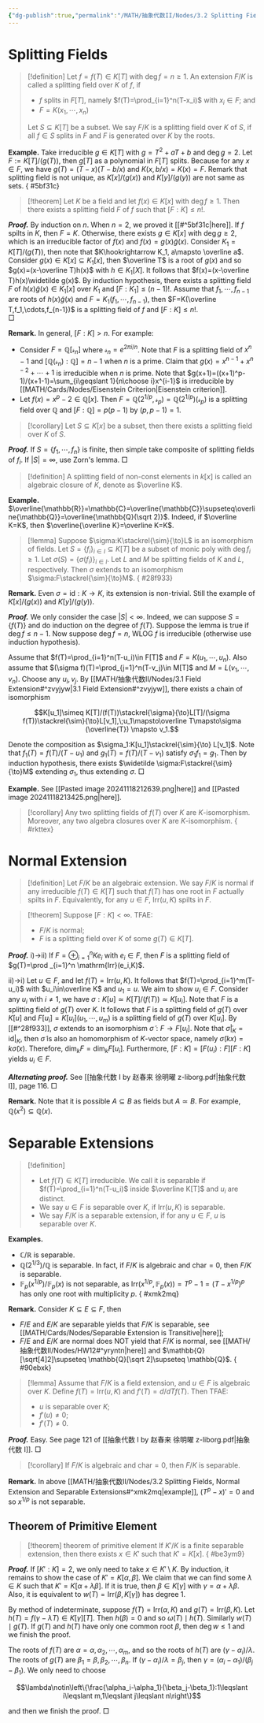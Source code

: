 ```yaml
---
{"dg-publish":true,"permalink":"/MATH/抽象代数II/Nodes/3.2 Splitting Fields, Normal Extension and Separable Extensions/","dgPassFrontmatter":true}
---
```



# Splitting Fields

> [!definition]
> Let $f=f(T)\in K[T]$ with $\deg f=n\geqslant 1$. An extension $F/K$ is called a splitting field over $K$ of $f$, if
> - $f$ splits in $F[T]$, namely $f(T)=\prod_{i=1}^n(T-x_i)$ with $x_i\in F$; and
> - $F=K(x_1,\cdots,x_n)$
> 
> Let $S\subseteq K[T]$ be a subset. We say $F/K$ is a splitting field over $K$ of $S$, if all $f\in S$ splits in $F$ and $F$ is generated over $K$ by the roots.

**Example.** Take irreducible $g\in K[T]$ with $g=T^2+aT+b$ and $\deg g=2$. Let $F:=K[T]/(g(T))$, then $g[T]$ as a polynomial in $F[T]$ splits. Because for any $x\in F$, we have $g(T)=(T-x)(T-b/x)$ and $K(x,b/x)=K(x)=F$. Remark that splitting field is not unique, as $K[x]/(g(x))$ and $K[y]/(g(y))$ are not same as sets.
{ #5bf31c}



> [!theorem]
> Let $K$ be a field and let $f(x)\in K[x]$ with $\deg f\geqslant 1$. Then there exists a splitting field $F$ of $f$ such that $[F:K]\leqslant n!$.

**_Proof._**
By induction on $n$. When $n=2$, we proved it [[#^5bf31c|here]]. If $f$ spilts in $K$, then $F=K$. Otherwise, there exists $g\in K[x]$ with $\deg g\geqslant 2$, which is an irreducible factor of $f(x)$ and $f(x)=g(x)\widetilde g(x)$. Consider $K_1=K[T]/(g(T))$, then note that $K\hookrightarrow K_1, a\mapsto \overline a$. Consider $g(x)\in K[x]\subseteq K_1[x]$, then $\overline T$ is a root of $g(x)$ and so $g(x)=(x-\overline T)h(x)$ with $h\in K_1[X]$. It follows that $f(x)=(x-\overline T)h(x)\widetilde g(x)$. By induction hypothesis, there exists a splitting field $F$ of $h(x)\widetilde g(x)\in K_1[x]$ over $K_1$ and $[F:K_1]\leqslant (n-1)!$. Assume that $f_1,\cdots,f_{n-1}$ are roots of $h(x)\widetilde g(x)$ and $F=K_1(f_1,\cdots,f_{n-1})$, then $F=K(\overline T,f_1,\cdots,f_{n-1})$ is a splitting field of $f$ and $[F:K]\leqslant n!$.  
□


**Remark.** In general, $[F:K]>n$. For example:
- Consider $F=\mathbb{Q}[\mathscr s_n]$ where $\mathscr s_n=e^{2\pi i/n}$. Note that $F$ is a splitting field of $x^n-1$ and $[\mathbb{Q}(\mathscr s_n):\mathbb{Q}]=n-1$ when $n$ is a prime. Claim that $g(x)=x^{n-1}+x^{n-2}+\cdots+1$ is irreducible when $n$ is prime. Note that $g(x+1)=((x+1)^p-1)/(x+1-1)=\sum_{i\geqslant 1}{n\choose i}x^{i-1}$ is irreducible by [[MATH/Cards/Nodes/Eisenstein Criterion\|Eisenstein criterion]]. 
- Let $f(x)=x^p-2\in \mathbb{Q}[x]$. Then $F=\mathbb{Q}(2^{1/p},\mathscr s_p)=\mathbb{Q}(2^{1/p})(\mathscr s_p)$ is a splitting field over $\mathbb{Q}$ and $[F:\mathbb{Q}]=p(p-1)$ by $(p,p-1)=1$.

> [!corollary]
> Let $S\subseteq K[x]$ be a subset, then there exists a splitting field over $K$ of $S$.

**_Proof._**
If $S=\{f_1,\cdots,f_n\}$ is finite, then simple take composite of splitting fields of $f_i$. If $|S|=\infty$, use Zorn's lemma.
□


> [!definition]
> A splitting field of non-const elements in $k[x]$ is called an algebraic closure of $K$, denote as $\overline K$.

**Example.** $\overline{\mathbb{R}}=\mathbb{C}=\overline{\mathbb{C}}\supseteq\overline{\mathbb{Q}}=\overline{\mathbb{Q}(\sqrt 2)}$. Indeed, if $\overline K=K$, then $\overline{\overline K}=\overline K=K$.

> [!lemma]
> Suppose $\sigma:K\stackrel{\sim}{\to}L$ is an isomorphism of fields. Let $S=\{f_i\}_{i\in I}\subseteq K[T]$ be a subset of monic poly with $\deg f_i\geqslant 1$. Let $\sigma(S)=\{\sigma(f_i)\}_{i\in I}$. Let $L$ and $M$ be splitting fields of $K$ and $L$, respectively. Then $\sigma$ extends to an isomorphism $\sigma:F\stackrel{\sim}{\to}M$.
{ #28f933}


**Remark.** Even $\sigma=\mathrm{id}:K\to K$, its extension is non-trivial. Still the example of $K[x]/(g(x))$ and $K[y]/(g(y))$. 

**_Proof._**
We only consider the case $|S|<\infty$. Indeed, we can suppose $S=\{f(T)\}$ and do induction on the degree of $f(T)$. Suppose the lemma is true if $\deg f\leqslant n-1$. Now suppose $\deg f=n$, WLOG $f$ is irreducible (otherwise use induction hypothesis). 

Assume that $f(T)=\prod_{i=1}^n(T-u_i)\in F[T]$ and $F=K(u_1,\cdots,u_n)$. Also assume that $(\sigma f)(T)=\prod_{j=1}^n(T-v_j)\in M[T]$ and $M=L(v_1,\cdots,v_n)$. Choose any $u_i,v_j$. By [[MATH/抽象代数II/Nodes/3.1 Field Extension#^zvyjyw\|3.1 Field Extension#^zvyjyw]], there exists a chain of isomorphism

$$K[u_1]\simeq K[T]/(f(T))\stackrel{\sigma}{\to}L[T]/(\sigma f(T))\stackrel{\sim}{\to}L[v_1],\;u_1\mapsto\overline T\mapsto\sigma (\overline{T}) \mapsto v_1.$$

Denote the composition as $\sigma_1:K[u_1]\stackrel{\sim}{\to} L[v_1]$. Note that $f_1(T)=f(T)/(T-u_1)$ and $g_1(T)=f(T)/(T-v_1)$ satisfy $\sigma_1 f_1=g_1$. Then by induction hypothesis, there exists $\widetilde \sigma:F\stackrel{\sim}{\to}M$ extending $\sigma_1$, thus extending $\sigma$. 
□


**Example.** See [[Pasted image 20241118212639.png\|here]] and [[Pasted image 20241118213425.png\|here]]. 

> [!corollary]
> Any two splitting fields of $f(T)$ over $K$ are $K$-isomorphism. Moreover, any two algebra closures over $K$ are $K$-isomorphism.
{ #rkttex}



# Normal Extension

> [!definition] 
> Let $F/K$ be an algebraic extension. We say $F/K$ is normal if any irreducible $f(T)\in K[T]$ such that $f(T)$ has one root in $F$ actually spilts in $F$. Equivalently, for any $u\in F$, $\mathrm{Irr}(u,K)$ spilts in $F$.
> 

> [!theorem]
> Suppose $[F:K]<\infty$. TFAE:
> - $F/K$ is normal;
> - $F$ is a splitting field over $K$ of some $g(T)\in K[T]$. 

**_Proof._**
i)->ii) If $F=\oplus _{i=1}^n Ke_i$ with $e_i\in F$, then $F$ is a splitting field of $g(T)=\prod _{i=1}^n \mathrm{Irr}(e_i,K)$. 

ii)->i) Let $u\in F$, and let $f(T)=\mathrm{Irr}(u,K)$. It follows that $f(T)=\prod_{i=1}^m(T-u_i)$ with $u_i\in\overline K$ and $u_1=u$. We aim to show $u_i\in F$. Consider any $u_i$ with $i\neq 1$, we have $\sigma: K[u]\simeq K[T]/(f(T))\simeq K[u_i]$. Note that $F$ is a splitting field of $g(T)$ over $K$. It follows that $F$ is a splitting field of $g(T)$ over $K[u]$ and $F[u_i]=K[u_i](u_1,\cdots,u_m)$ is a splitting field of $g(T)$ over $K[u_i]$. By [[#^28f933]], $\sigma$ extends to an isomorphism $\widetilde\sigma:F\to F[u_i]$. Note that $\widetilde \sigma|_{K}=\mathrm{id}|_{K}$, then $\widetilde \sigma$ is also an homomorphism of $K$-vector space, namely $\widetilde\sigma(kx)=k\widetilde\sigma(x)$. Therefore, $\dim _kF=\dim_k F[u_i]$. Furthermore, $[F:K]=[F(u_i):F][F:K]$ yields $u_i\in F$. 

***Alternating proof.*** See [[抽象代数 I by 赵春来 徐明曜 z-liborg.pdf|抽象代数 I]], page 116.
□


**Remark.** Note that it is possible $A\subseteq B$ as fields but $A\simeq B$. For example, $\mathbb{Q}(x^2)\subseteq \mathbb{Q}(x)$. 

# Separable Extensions

> [!definition]
> - Let $f(T)\in K[T]$ irreducible. We call it is separable if $f(T)=\prod_{i=1}^n(T-u_i)$ inside $\overline K[T]$ and $u_i$ are distinct. 
> - We say $u\in F$ is separable over $K$, if $\mathrm{Irr}(u,K)$ is separable.
> - We say $F/K$ is a separable extension, if for any $u\in F$, $u$ is separable over $K$.

**Examples.**
- $\mathbb{C}/\mathbb{R}$ is separable.
- $\mathbb{Q}(2^{1/3})/\mathbb{Q}$ is separable. In fact, if $F/K$ is algebraic and $\mathrm{char}=0$, then $F/K$ is separable.
- $\mathbb{F}_p(x^{1/p})/\mathbb{F}_p(x)$ is not separable, as $\mathrm{Irr}(x^{1/p},\mathbb{F}_p(x))=T^p-1=(T-x^{1/p})^p$ has only one root with multiplicity $p$.
{ #xmk2mq}



**Remark.** Consider $K\subseteq E\subseteq F$, then 
- $F/E$ and $E/K$ are separable yields that $F/K$ is separable, see [[MATH/Cards/Nodes/Separable Extension is Transitive\|here]];
- $F/E$ and $E/K$ are normal does NOT yield that $F/K$ is normal, see [[MATH/抽象代数II/Nodes/HW12#^yryntn\|here]] and $\mathbb{Q}[\sqrt[4]2]\supseteq \mathbb{Q}[\sqrt 2]\supseteq \mathbb{Q}$. 
{ #90ebxk}


> [!lemma]
> Assume that $F/K$ is a field extension, and $u\in F$ is algebraic over $K$. Define $f(T)=\mathrm{Irr}(u,K)$ and $f'(T)=d/dT f(T)$. Then TFAE:
> - $u$ is separable over $K$;
> - $f'(u)\neq 0$;
> - $f'(T)\neq 0$.

**_Proof._**
Easy. See page 121 of [[抽象代数 I by 赵春来 徐明曜 z-liborg.pdf|抽象代数 I]]. 
□


> [!corollary]
> If $F/K$ is algebraic and $\mathrm{char} =0$, then $F/K$ is separable.

**Remark.** In above [[MATH/抽象代数II/Nodes/3.2 Splitting Fields, Normal Extension and Separable Extensions#^xmk2mq\|example]], $(T^p-x)'=0$ and so $x^{1/p}$ is not separable.

## Theorem of Primitive Element

> [!theorem] theorem of primitive element
> If $K'/K$ is a finite separable extension, then there exists $x\in K'$ such that $K'=K[x]$. 
{ #be3ym9}


**_Proof._**
If $[K':K]=2$, we only need to take $x\in K'\setminus K$. By induction, it remains to show the case of $K'=K[\alpha,\beta]$. We claim that we can find some $\lambda\in K$ such that $K'=K[\alpha+\lambda\beta]$. If it is true, then $\beta\in K[\gamma]$ with $\gamma=\alpha+\lambda\beta$. Also, it is equivalent to $w(T)=\mathrm{Irr}(\beta,K[\gamma])$ has degree $1$. 

By method of indeterminate, suppose $f(T)=\mathrm{Irr}(\alpha,K)$ and $g(T)=\mathrm{Irr}(\beta,K)$. Let $h(T)=f(\gamma-\lambda T)\in K[\gamma][T]$. Then $h(\beta)=0$ and so $\omega(T)\mid h(T)$. Similarly $w(T)\mid g(T)$. If $g(T)$ and $h(T)$ have only one common root $\beta$, then $\deg w\leqslant 1$ and we finish the proof. 

The roots of $f(T)$ are $\alpha=\alpha, \alpha_2,\cdots,\alpha_m$, and so the roots of $h(T)$ are $(\gamma-\alpha_i)/\lambda$. The roots of $g(T)$ are $\beta_1=\beta,\beta_2,\cdots,\beta_n$. If $(\gamma-\alpha_i)/\lambda=\beta_j$, then $\gamma=(\alpha_i-\alpha_1)/(\beta_j-\beta_1)$. We only need to choose 

$$\lambda\notin\left\{\frac{\alpha_i-\alpha_1}{\beta_j-\beta_1}:1\leqslant i\leqslant m,1\leqslant j\leqslant n\right\}$$

and then we finish the proof.
□




